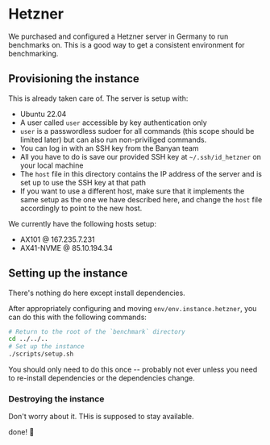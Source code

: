 # Hetzner 
We purchased and configured a Hetzner server in Germany to run benchmarks on. This is a good way to get a consistent environment for benchmarking.

## Provisioning the instance
This is already taken care of. The server is setup with:
- Ubuntu 22.04
- A user called `user` accessible by key authentication only
- `user` is a passwordless sudoer for all commands (this scope should be limited later) but can also run non-priviliged commands.
- You can log in with an SSH key from the Banyan team
- All you have to do is save our provided SSH key at `~/.ssh/id_hetzner` on your local machine
- The `host` file in this directory contains the IP address of the server and is set up to use the SSH key at that path
- If you want  to use a different host, make sure that it implements the same setup as the one we have described here, and change the `host` file accordingly to point to the new host.

We currently have the following hosts setup:
- AX101 @ 167.235.7.231
- AX41-NVME @ 85.10.194.34

## Setting up the instance
There's nothing do here except install dependencies.

After appropriately configuring and moving `env/env.instance.hetzner`, you can do this with the following commands:
```bash
# Return to the root of the `benchmark` directory
cd ../../..
# Set up the instance
./scripts/setup.sh
```
You should only need to do this once -- probably not ever unless you need to re-install dependencies or the dependencies change.

### Destroying the instance
Don't worry about it. THis is supposed to stay available.

done! :tada: 

